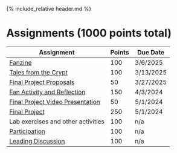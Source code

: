 {% include_relative header.md %}

# Assignments (1000 points total)

| Assignment                                                     | Points  | Due Date   |
| ---------------------------------------------------------------| ---     | ---------- |
| [Fanzine](assignment-fanzine.md)                                                        | 100     | 3/6/2025   |
| [Tales from the Crypt](assignment-tales-from-the-crypt.md)     | 100     | 3/13/2025  |
| [Final Project Proposals](assignment-final-project-proposal.md)|  50     | 3/27/2025  |
| [Fan Activity and Reflection](assignment-fan-activity.md)      | 150     | 4/3/2024   |
| [Final Project Video Presentation](assignment-video.md)        |  50     | 5/1/2024  |
| [Final Project](assignment-final-project.md)                   | 250     | 5/1/2024  |
| Lab exercises and other activities                             | 100     | n/a        |
| [Participation](assignment-participation.md)                   | 100     | n/a        |
| [Leading Discussion](assignment-leading-discussion.md)         | 100     | n/a        |
